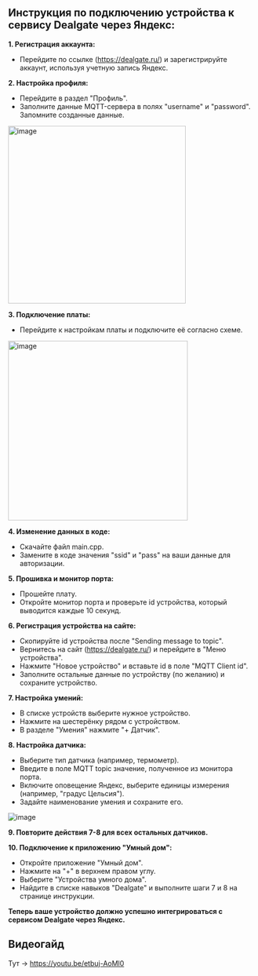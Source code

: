 ## Инструкция по подключению устройства к сервису Dealgate через Яндекс:

**1. Регистрация аккаунта:**
   - Перейдите по ссылке (https://dealgate.ru/) и зарегистрируйте аккаунт, используя учетную запись Яндекс.

**2. Настройка профиля:**
   - Перейдите в раздел "Профиль".
   - Заполните данные MQTT-сервера в полях "username" и "password". Запомните созданные данные.

<img width="362" alt="image" src="https://github.com/RezervLZT/MQTT/assets/81145302/7f98fdd0-7cfc-4664-a5d8-c27a27347f21">


     
**3. Подключение платы:**
   - Перейдите к настройкам платы и подключите её согласно схеме.

<img width="366" alt="image" src="https://github.com/RezervLZT/MQTT/assets/81145302/36e74ad6-241d-4f09-b39c-17bd311459bc">



**4. Изменение данных в коде:**
   - Скачайте файл main.cpp.
   - Замените в коде значения "ssid" и "pass" на ваши данные для авторизации.

**5. Прошивка и монитор порта:**
   - Прошейте плату.
   - Откройте монитор порта и проверьте id устройства, который выводится каждые 10 секунд.

**6. Регистрация устройства на сайте:**
   - Скопируйте id устройства после "Sending message to topic".
   - Вернитесь на сайт (https://dealgate.ru/) и перейдите в "Меню устройства".
   - Нажмите "Новое устройство" и вставьте id в поле "MQTT Client id".
   - Заполните остальные данные по устройству (по желанию) и сохраните устройство.

**7. Настройка умений:**
   - В списке устройств выберите нужное устройство.
   - Нажмите на шестерёнку рядом с устройством.
   - В разделе "Умения" нажмите "+ Датчик".

**8. Настройка датчика:**
   - Выберите тип датчика (например, термометр).
   - Введите в поле MQTT topic значение, полученное из монитора порта.
   - Включите оповещение Яндекс, выберите единицы измерения (например, "градус Цельсия").
   - Задайте наименование умения и сохраните его.


![image](https://github.com/RezervLZT/MQTT/assets/81145302/eb881ce1-e01e-436d-b4cc-0c6c8e73298d)


**9. Повторите действия 7-8 для всех остальных датчиков.**

**10. Подключение к приложению "Умный дом":**
   - Откройте приложение "Умный дом".
   - Нажмите на "+" в верхнем правом углу.
   - Выберите "Устройства умного дома".
   - Найдите в списке навыков "Dealgate" и выполните шаги 7 и 8 на странице инструкции.

**Теперь ваше устройство должно успешно интегрироваться с сервисом Dealgate через Яндекс.**

## Видеогайд
Тут -> https://youtu.be/etbuj-AoMl0



